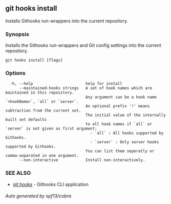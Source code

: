 ## git hooks install

Installs Githooks run-wrappers into the current repository.

### Synopsis

Installs the Githooks run-wrappers and Git config settings
into the current repository.

```
git hooks install [flags]
```

### Options

```
  -h, --help                       help for install
      --maintained-hooks strings   A set of hook names which are maintained in this repository.
                                   Any argument can be a hook name `<hookName>`, `all` or `server`.
                                   An optional prefix '!' means subtraction from the current set.
                                   The initial value of the internally built set defaults
                                   to all hook names if `all` or `server` is not given as first argument:
                                     - `all` : All hooks supported by Githooks.
                                     - `server` : Only server hooks supported by Githooks.
                                   You can list them seperatly or comma-separated in one argument.
      --non-interactive            Install non-interactively.
```

### SEE ALSO

* [git hooks](git_hooks.md)	 - Githooks CLI application

###### Auto generated by spf13/cobra 
